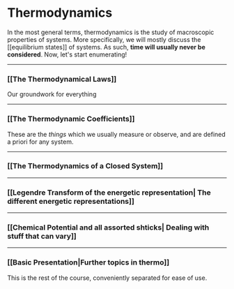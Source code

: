 # Thermodynamics
In the most general terms, thermodynamics is the study of macroscopic properties of systems. More specifically, we will mostly discuss the [[equilibrium states]] of systems. As such, **time will usually never be considered**. Now, let's start enumerating!

---

### [[The Thermodynamical Laws]]
Our groundwork for everything

---
### [[The Thermodynamic Coefficients]]

These are the *things* which we usually measure or observe, and are defined a priori for any system.

---
### [[The Thermodynamics of a Closed System]]

---

### [[Legendre Transform of the energetic representation| The different energetic representations]]

---
### [[Chemical Potential and all assorted shticks| Dealing with stuff that can vary]]

---
### [[Basic Presentation|Further topics in thermo]]
This is the rest of the course, conveniently separated for ease of use.